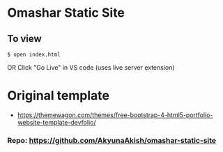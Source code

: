 # Omashar Static Site

## To view
```
$ open index.html
```
OR
Click "Go Live" in VS code (uses live server extension)

# Original template
* https://themewagon.com/themes/free-bootstrap-4-html5-portfolio-website-template-devfolio/

### Repo: https://github.com/AkyunaAkish/omashar-static-site